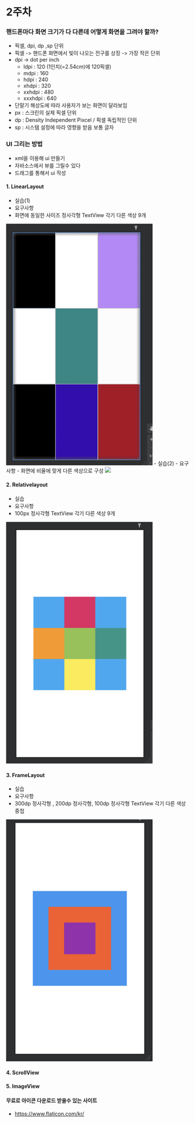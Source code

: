 # 2주차

### 핸드폰마다 화면 크기가 다 다른데 어떻게 화면을 그려야 할까?
 - 픽셀, dpi, dp ,sp 단위
 - 픽셀 -> 핸드폰 화면에서 빛이 나오는 전구를 상징 -> 가장 작은 단위
 - dpi -> dot per inch
      - ldpi : 120 (1인치(=2.54cm)에 120픽셀)
      - mdpi : 160
      - hdpi : 240
      - xhdpi : 320
      - xxhdpi : 480
      - xxxhdpi : 640
 - 단말기 해상도에 따라 사용자가 보는 화면이 달라보임
 - px : 스크린의 실제 픽셀 단위
 - dp : Density Independent Pixcel / 픽셀 독립적인 단위
 - sp : 시스템 설정에 따라 영향을 받음 보통 글자


### UI 그리는 방법
  - xml을 이용해 ui 만들기
  - 자바소스에서 뷰를 그릴수 있다
  - 드래그를 통해서 ui 작성

#### 1. LinearLayout 
  - 실습(1)
  - 요구사항
  - 화면에 동일한 사이즈 정사각형 TextView 각기 다른 색상 9개

<img src="linear.png" width="400"/>
  - 실습(2)
  - 요구사항
  - 화면에 비율에 맞게 다른 색상으로 구성

<img src="https://github.com/LucasDev86/bdworld/blob/main/gui/linearlayout.jpg" width="400"/>


#### 2. Relativelayout
  - 실습
  - 요구사항
  - 100px 정사각형 TextView 각기 다른 색상 9개

<img src="real.png" width="400"/>

#### 3. FrameLayout
  - 실습
  - 요구사항
  - 300dp 정사각형 , 200dp 정사각형, 100dp 정사각형 TextView 각기 다른 색상 중첩

<img src="frame.png" width="400"/>


#### 4. ScrollView

#### 5. ImageView

#### 무료로 아이콘 다운로드 받을수 있는 사이트 
 - https://www.flaticon.com/kr/


